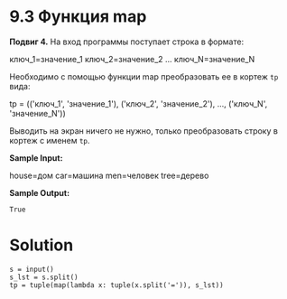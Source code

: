 # 9.3 Функция map

**Подвиг 4.** На вход программы поступает строка в формате:

ключ_1=значение_1 ключ_2=значение_2 ... ключ_N=значение_N

Необходимо с помощью функции map преобразовать ее в кортеж `tp` вида:

tp = (('ключ_1', 'значение_1'), ('ключ_2', 'значение_2'), ..., ('ключ_N', 'значение_N'))

Выводить на экран ничего не нужно, только преобразовать строку в кортеж с именем `tp`.

**Sample Input:**

house=дом car=машина men=человек tree=дерево

**Sample Output:**

`True`

# Solution

```
s = input()
s_lst = s.split()
tp = tuple(map(lambda x: tuple(x.split('=')), s_lst))
```
